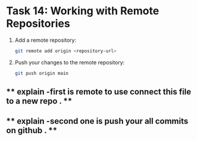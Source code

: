 # **Task 14: Working with Remote Repositories**
1. Add a remote repository:  
   ```bash
   git remote add origin <repository-url>
   ```
2. Push your changes to the remote repository:  
   ```bash
   git push origin main
   ```



 ##  ** explain -first is remote to use connect this file to a new repo  . **


 ##  ** explain -second one is push your all commits on github . **
